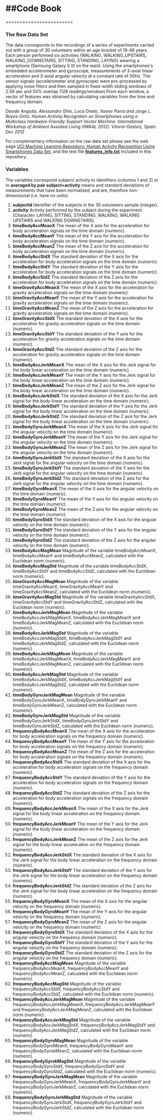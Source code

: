 ##Code Book
======================
========================
### The Raw Data Set

The data corresponds to the recordings of a series of experiments carried out with a group of 30 volunteers within an age bracket of 19-48 years. 
Each person performed six activities (WALKING, WALKING_UPSTAIRS, 
WALKING_DOWNSTAIRS, SITTING, STANDING, LAYING)  wearing a smartphone (Samsung Galaxy S II) on the waist.
Using the smartphones's embedded accelerometer and gyroscope, measurements of 3-axial linear acceleration and 3-axial angular velocity at 
a constant rate of 50Hz. The sensor signals (accelerometer and gyroscope) were pre-processed by applying noise filters and then sampled in fixed-width sliding
windows of 2.56 sec and 50% overlap (128 readings/window).From each window, a vector of features was obtained by calculating variables
from the time and frequency domain.

*Davide Anguita, Alessandro Ghio, Luca Oneto, Xavier Parra and Jorge L. Reyes-Ortiz. Human Activity Recognition on Smartphones using a Multiclass Hardware-Friendly Support Vector Machine. International Workshop of Ambient Assisted Living (IWAAL 2012). Vitoria-Gasteiz, Spain. Dec 2012*

For complementary information on the raw data set please see the web page [UCI Machine Learning Repository: Human Activity Recognition Using Smartphones Data Set.](http://archive.ics.uci.edu/ml/datasets/Human+Activity+Recognition+Using+Smartphones) 
and the text file [**features_info.txt**](https://github.com/mjoand/courseraGettingAndCleaningData/blob/master/features_info.txt) included in this repository.

### Variables

The variables correspond subject/ activity to identifiers (columns 1 and 2) or to **averaged by pair subject+activity** means and standard deviations of measurements that have been normalized, 
and are, therefore non-dimensional (i.e. have no units).

1. **subjectId** Identifier of the subjects in the 30 volunteers sample (integer).
2. **activity** Activity performed by the subject during the experiment (Character: LAYING, SITTING, STANDING, WALKING, WALKING UPSTAIRS and WALKING DOWNSTAIRS).
3. **timeBodyAccMeanX** The mean of the X axis for the acceleration for body acceleration signals on the time domain (numeric).
4. **timeBodyAccMeanY** The mean of the Y axis for the acceleration for body acceleration signals on the time domain (numeric).
5. **timeBodyAccMeanZ** The mean of the Z axis for the acceleration for body acceleration signals on the time domain (numeric).
6. **timeBodyAccStdX** The standard deviation of the X axis for the acceleration for body acceleration signals on the time domain (numeric).
7. **timeBodyAccStdY** The standard deviation of the Y axis for the acceleration for body acceleration signals on the time domain (numeric).
8. **timeBodyAccStdZ** The standard deviation of the Z axis for the acceleration for body acceleration signals on the time domain (numeric).
9. **timeGravityAccMeanX** The mean of the X axis for the acceleration for gravity acceleration signals on the time domain (numeric).
10. **timeGravityAccMeanY** The mean of the Y axis for the acceleration for gravity acceleration signals on the time domain (numeric).
11. **timeGravityAccMeanZ** The mean of the Z axis for the acceleration for gravity acceleration signals on the time domain (numeric).
12. **timeGravityAccStdX** The standard deviation of the X axis for the acceleration for gravity acceleration signals on the time domain (numeric).
13. **timeGravityAccStdY** The standard deviation of the Y axis for the acceleration for gravity acceleration signals on the time domain (numeric).
14. **timeGravityAccStdZ** The standard deviation of the Z axis for the acceleration for gravity acceleration signals on the time domain (numeric).
15. **timeBodyAccJerkMeanX** The mean of the X axis for the Jerk signal for the body linear acceleration on the time domain (numeric).
16. **timeBodyAccJerkMeanY** The mean of the Y axis for the Jerk signal for the body linear acceleration on the time domain (numeric).
17. **timeBodyAccJerkMeanZ** The mean of the Z axis for the Jerk signal for the body linear acceleration on the time domain (numeric).
18. **timeBodyAccJerkStdX** The standard deviation of the X axis for the Jerk signal for the body linear acceleration on the time domain (numeric).
19. **timeBodyAccJerkStdY** The standard deviation of the Y axis for the Jerk signal for the body linear acceleration on the time domain (numeric).
20. **timeBodyAccJerkStdZ** The standard deviation of the Z axis for the Jerk signal for the body linear acceleration on the time domain (numeric).
21. **timeBodyGyroJerkMeanX** The mean of the X axis for the Jerk signal for the angular velocity on the time domain (numeric).
22. **timeBodyGyroJerkMeanY** The mean of the Y axis for the Jerk signal for the angular velocity on the time domain (numeric).
23. **timeBodyGyroJerkMeanZ** The mean of the Z axis for the Jerk signal for the angular velocity on the time domain (numeric).
24. **timeBodyGyroJerkStdX** The standard deviation of the X axis for the Jerk signal for the angular velocity on the time domain (numeric).
25. **timeBodyGyroJerkStdY** The standard deviation of the Y axis for the Jerk signal for the angular velocity on the time domain (numeric).
26. **timeBodyGyroJerkStdZ** The standard deviation of the Z axis for the Jerk signal for the angular velocity on the time domain (numeric).
27. **timeBodyGyroMeanX** The mean of the X axis for the angular velocity on the time domain (numeric). 
28. **timeBodyGyroMeanY** The mean of the Y axis for the angular velocity on the time domain (numeric). 
29. **timeBodyGyroMeanZ** The mean of the Z axis for the angular velocity on the time domain (numeric).
30. **timeBodyGyroStdX** The standard deviation of the X axis for the angular velocity on the time domain (numeric).
31. **timeBodyGyroStdY** The standard deviation of the Y axis for the angular velocity on the time domain (numeric). 
32. **timeBodyGyroStdZ** The standard deviation of the Z axis for the angular velocity on the time domain (numeric).
33. **timeBodyAccMagMean** Magnitude of the variable timeBodyAccMeanX, timeBodyAccMeanY and timeBodyAccMeanZ, calculated with the Euclidean norm (numeric).
34. **timeBodyAccMagStd** Magnitude of the variable timeBodyAccStdX, timeBodyAccStdY and timeBodyAccStdZ, calculated with the Euclidean norm (numeric).
35. **timeGravityAccMagMean** Magnitude of the variable timeGravityAccMeanX, timeGravityAccMeanY and timeGravityAccMeanZ, calculated with the Euclidean norm (numeric).
36. **timeGravityAccMagStd** Magnitude of the variable timeGravityAccStdX, timeGravityAccStdY and timeGravityAccStdZ, calculated with the Euclidean norm (numeric).
37. **timeBodyAccJerkMagMean** Magnitude of the variable timeBodyAccJerkMagMeanX, timeBodyAccJerkMagMeanY and timeBodyAccJerkMagMeanZ, calculated with the Euclidean norm (numeric).
38. **timeBodyAccJerkMagStd** Magnitude of the variable timeBodyAccJerkMagStdX, timeBodyAccJerkMagStdY and timeBodyAccJerkMagStdZ, calculated with the Euclidean norm (numeric).
39. **timeBodyAccJerkMagMean** Magnitude of the variable timeBodyAccJerkMagMeanX, timeBodyAccJerkMagMeanY and timeBodyAccJerkMagMeanZ, calculated with the Euclidean norm (numeric).
40. **timeBodyAccJerkMagStd** Magnitude of the variable timeBodyAccJerkMagStdX, timeBodyAccJerkMagStdY and timeBodyAccJerkMagStdZ, calculated with the Euclidean norm (numeric).
41. **timeBodyGyroJerkMagMean** Magnitude of the variable timeBodyGyroJerkMeanX, timeBodyGyroJerkMeanY and timeBodyGyroJerkMeanZ, calculated with the Euclidean norm (numeric).
42. **timeBodyGyroJerkMagStd** Magnitude of the variable timeBodyGyroJerkStdX, timeBodyGyroJerkStdY and timeBodyGyroJerkStdZ, calculated with the Euclidean norm (numeric).
43. **frequencyBodyAccMeanX** The mean of the X axis for the acceleration for body acceleration signals on the frequency domain (numeric).
44. **frequencyBodyAccMeanY** The mean of the Y axis for the acceleration for body acceleration signals on the frequency domain (numeric).
45. **frequencyBodyAccMeanZ** The mean of the Z axis for the acceleration for body acceleration signals on the frequency domain (numeric).
46. **frequencyBodyAccStdX** The standard deviation of the X axis for the acceleration for body acceleration signals on the frequency domain (numeric).
47. **frequencyBodyAccStdY** The standard deviation of the Y axis for the acceleration for body acceleration signals on the frequency domain (numeric).
48. **frequencyBodyAccStdZ** The standard deviation of the Z axis for the acceleration for body acceleration signals on the frequency domain (numeric).
49. **frequencyBodyAccJerkMeanX** The mean of the X axis for the Jerk signal for the body linear acceleration on the frequency domain (numeric).
50. **frequencyBodyAccJerkMeanY** The mean of the Y axis for the Jerk signal for the body linear acceleration on the frequency domain (numeric).
51. **frequencyBodyAccJerkMeanZ** The mean of the Z axis for the Jerk signal for the body linear acceleration on the frequency domain (numeric).
52. **frequencyBodyAccJerkStdX** The standard deviation of the X axis for the Jerk signal for the body linear acceleration on the frequency domain (numeric).
53. **frequencyBodyAccJerkStdY** The standard deviation of the Y axis for the Jerk signal for the body linear acceleration on the frequency domain (numeric).
54. **frequencyBodyAccJerkStdZ** The standard deviation of the Z axis for the Jerk signal for the body linear acceleration on the frequency domain (numeric).
55. **frequencyBodyGyroMeanX** The mean of the X axis for the angular velocity on the frequency domain (numeric). 
56. **frequencyBodyGyroMeanY** The mean of the Y axis for the angular velocity on the frequency domain (numeric). 
57. **frequencyBodyGyroMeanZ** The mean of the Z axis for the angular velocity on the frequency domain (numeric).
58. **frequencyBodyGyroStdX** The standard deviation of the X axis for the angular velocity on the frequency domain (numeric).
59. **frequencyBodyGyroStdY** The standard deviation of the Y axis for the angular velocity on the frequency domain (numeric). 
60. **frequencyBodyGyroStdZ** The standard deviation of the Z axis for the angular velocity on the frequency domain (numeric).
61. **frequencyBodyAccMagMean** Magnitude of the variable frequencyBodyAccMeanX, frequencyBodyAccMeanY and frequencyBodyAccMeanZ, calculated with the Euclidean norm (numeric).
62. **frequencyBodyAccMagStd** Magnitude of the variable frequencyBodyAccStdX, frequencyBodyAccStdY and frequencyBodyAccStdZ, calculated with the Euclidean norm (numeric).
63. **frequencyBodyAccJerkMagMean** Magnitude of the variable frequencyBodyAccJerkMagMeanX, frequencyBodyAccJerkMagMeanY and frequencyBodyAccJerkMagMeanZ, calculated with the Euclidean norm (numeric).
64. **frequencyBodyAccJerkMagStd** Magnitude of the variable frequencyBodyAccJerkMagStdX, frequencyBodyAccJerkMagStdY and frequencyBodyAccJerkMagStdZ, calculated with the Euclidean norm (numeric).
65. **frequencyBodyGyroMagMean** Magnitude of the variable frequencyBodyGyroMeanX, frequencyBodyGyroMeanY and frequencyBodyGyrokMeanZ, calculated with the Euclidean norm (numeric).
66. **frequencyBodyGyrokMagStd** Magnitude of the variable frequencyBodyGyroStdX, frequencyBodyGyroStdY and frequencyBodyGyroStdZ, calculated with the Euclidean norm (numeric).
67. **frequencyBodyGyroJerkMagMean** Magnitude of the variable frequencyBodyGyroJerkMeanX, frequencyBodyGyroJerkMeanY and frequencyBodyGyroJerkMeanZ, calculated with the Euclidean norm (numeric).
68. **frequencyBodyGyroJerkMagStd** Magnitude of the variable frequencyBodyGyroJerkStdX, frequencyBodyGyroJerkStdY and frequencyBodyGyroJerkStdZ, calculated with the Euclidean norm (numeric).










